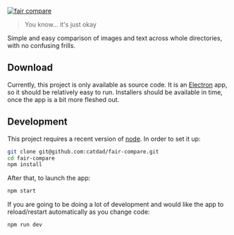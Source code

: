 [![fair compare](https://cdn.jsdelivr.net/gh/catdad-experiments/catdad-experiments-org@7cb300/fair-compare/logo.jpg)](https://github.com/catdad/fair-compare/)

> You know... it's just okay

Simple and easy comparison of images and text across whole directories, with no confusing frills.

## Download

Currently, this project is only available as source code. It is an [Electron](https://www.electronjs.org/) app, so it should be relatively easy to run. Installers should be available in time, once the app is a bit more fleshed out.

## Development

This project requires a recent version of [node](https://nodejs.org/). In order to set it up:

```bash
git clone git@github.com:catdad/fair-compare.git
cd fair-compare
npm install
```

After that, to launch the app:

```bash
npm start
```

If you are going to be doing a lot of development and would like the app to reload/restart automatically as you change code:

```bash
npm run dev
```
